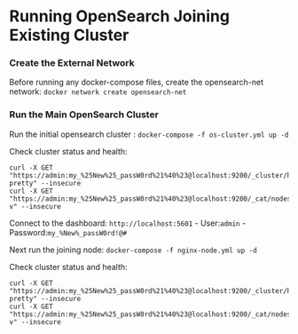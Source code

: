 # Running OpenSearch Joining Existing Cluster
### Create the External Network
Before running any docker-compose files, create the opensearch-net network:
`docker network create opensearch-net`

### Run the Main OpenSearch Cluster
Run the initial opensearch cluster :
`docker-compose -f os-cluster.yml up -d`

Check cluster status and health:
```
curl -X GET "https://admin:my_%25New%25_passW0rd%21%40%23@localhost:9200/_cluster/health?pretty" --insecure
curl -X GET "https://admin:my_%25New%25_passW0rd%21%40%23@localhost:9200/_cat/nodes?v" --insecure
```

Connect to the dashboard:
`http://localhost:5601`
    -   User:`admin`
    -   Password:`my_%New%_passW0rd!@#`


Next run the joining node:
`docker-compose -f nginx-node.yml up -d`

Check cluster status and health:
```
curl -X GET "https://admin:my_%25New%25_passW0rd%21%40%23@localhost:9200/_cluster/health?pretty" --insecure
curl -X GET "https://admin:my_%25New%25_passW0rd%21%40%23@localhost:9200/_cat/nodes?v" --insecure
```
